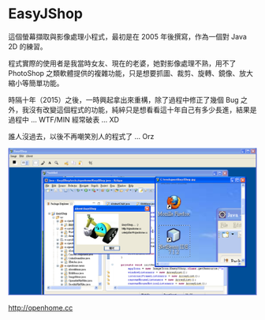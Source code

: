 EasyJShop
=========

這個螢幕擷取與影像處理小程式，最初是在 2005 年後撰寫，作為一個對 Java 2D 的練習。

程式實際的使用者是我當時女友、現在的老婆，她對影像處理不熟，用不了 PhotoShop 之類軟體提供的複雜功能，只是想要抓圖、裁剪、旋轉、鏡像、放大縮小等簡單功能。

時隔十年（2015）之後，一時興起拿出來重構，除了過程中修正了幾個 Bug 之外，我沒有改變這個程式的功能，純綷只是想看看這十年自己有多少長進，結果是過程中 ... WTF/MIN 經常破表 ... XD

誰人沒過去，以後不再嘲笑別人的程式了 ... Orz

![Screenshot](/screenshot.png)

http://openhome.cc
